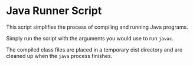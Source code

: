 # Java Runner Script

This script simplifies the process of compiling and running Java programs.

Simply run the script with the arguments you would use to run `javac`.

The compiled class files are placed in a temporary dist directory and are cleaned up when the `java` process finishes.
